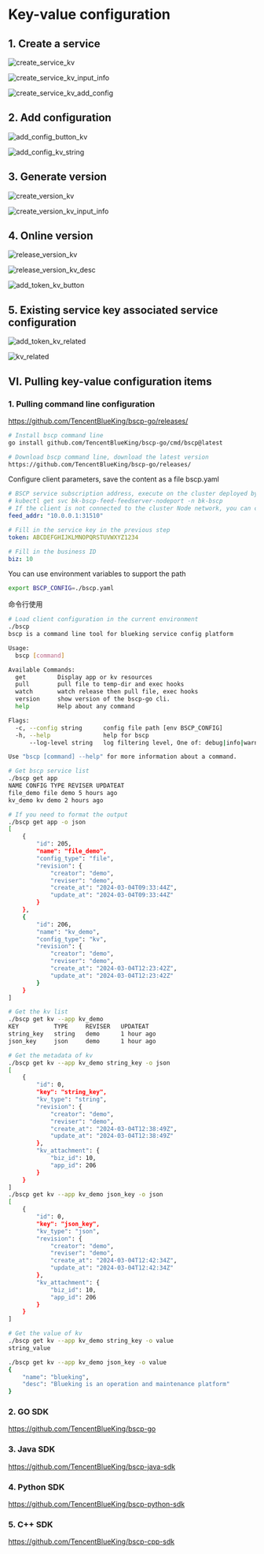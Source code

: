 # Key-value configuration
## 1. Create a service

![create_service_kv](../Image/create_service_kv.png)

![create_service_kv_input_info](../Image/create_service_kv_input_info.png)

![create_service_kv_add_config](../Image/create_service_kv_add_config.png)
## 2. Add configuration

![add_config_button_kv](../Image/add_config_button_kv.png)

![add_config_kv_string](../Image/add_config_kv_string.png)

## 3. Generate version

![create_version_kv](../Image/create_version_kv.png)

![create_version_kv_input_info](../Image/create_version_kv_input_info.png)

## 4. Online version

![release_version_kv](../Image/release_version_kv.png)

![release_version_kv_desc](../Image/release_version_kv_desc.png)

![add_token_kv_button](../Image/add_token_kv_button.png)

## 5. Existing service key associated service configuration

![add_token_kv_related](../Image/add_token_kv_related.png)

![kv_related](../Image/kv_related.png)

## VI. Pulling key-value configuration items

### 1. Pulling command line configuration

https://github.com/TencentBlueKing/bscp-go/releases/

```bash
# Install bscp command line
go install github.com/TencentBlueKing/bscp-go/cmd/bscp@latest

# Download bscp command line, download the latest version
https://github.com/TencentBlueKing/bscp-go/releases/
```

Configure client parameters, save the content as a file bscp.yaml

```yaml
# BSCP service subscription address, execute on the cluster deployed by BSCP background (by default, under the "BlueKing" project of the container platform), execute the following command to obtain:
# kubectl get svc bk-bscp-feed-feedserver-nodeport -n bk-bscp
# If the client is not connected to the cluster Node network, you can configure LoadBalancer for the feedserver by yourself
feed_addr: "10.0.0.1:31510"

# Fill in the service key in the previous step
token: ABCDEFGHIJKLMNOPQRSTUVWXYZ1234

# Fill in the business ID
biz: 10
```

You can use environment variables to support the path

```bash
export BSCP_CONFIG=./bscp.yaml
```

命令行使用

```bash
# Load client configuration in the current environment
./bscp
bscp is a command line tool for blueking service config platform

Usage:
  bscp [command]

Available Commands:
  get         Display app or kv resources
  pull        pull file to temp-dir and exec hooks
  watch       watch release then pull file, exec hooks
  version     show version of the bscp-go cli.
  help        Help about any command

Flags:
  -c, --config string      config file path [env BSCP_CONFIG]
  -h, --help               help for bscp
      --log-level string   log filtering level, One of: debug|info|warn|error. (default info)

Use "bscp [command] --help" for more information about a command.

# Get bscp service list
./bscp get app
NAME CONFIG TYPE REVISER UPDATEAT
file_demo file demo 5 hours ago
kv_demo kv demo 2 hours ago

# If you need to format the output
./bscp get app -o json
[
    {
        "id": 205,
        "name": "file_demo",
        "config_type": "file",
        "revision": {
            "creator": "demo",
            "reviser": "demo",
            "create_at": "2024-03-04T09:33:44Z",
            "update_at": "2024-03-04T09:33:44Z"
        }
    },
    {
        "id": 206,
        "name": "kv_demo",
        "config_type": "kv",
        "revision": {
            "creator": "demo",
            "reviser": "demo",
            "create_at": "2024-03-04T12:23:42Z",
            "update_at": "2024-03-04T12:23:42Z"
        }
    }
]

# Get the kv list
./bscp get kv --app kv_demo
KEY          TYPE     REVISER   UPDATEAT   
string_key   string   demo      1 hour ago   
json_key     json     demo      1 hour ago

# Get the metadata of kv
./bscp get kv --app kv_demo string_key -o json
[
    {
        "id": 0,
        "key": "string_key",
        "kv_type": "string",
        "revision": {
            "creator": "demo",
            "reviser": "demo",
            "create_at": "2024-03-04T12:38:49Z",
            "update_at": "2024-03-04T12:38:49Z"
        },
        "kv_attachment": {
            "biz_id": 10,
            "app_id": 206
        }
    }
]
./bscp get kv --app kv_demo json_key -o json
[
    {
        "id": 0,
        "key": "json_key",
        "kv_type": "json",
        "revision": {
            "creator": "demo",
            "reviser": "demo",
            "create_at": "2024-03-04T12:42:34Z",
            "update_at": "2024-03-04T12:42:34Z"
        },
        "kv_attachment": {
            "biz_id": 10,
            "app_id": 206
        }
    }
]

# Get the value of kv
./bscp get kv --app kv_demo string_key -o value
string_value

./bscp get kv --app kv_demo json_key -o value
{
    "name": "blueking",
    "desc": "Blueking is an operation and maintenance platform"
}

```



### 2. GO SDK
https://github.com/TencentBlueKing/bscp-go

### 3. Java SDK
https://github.com/TencentBlueKing/bscp-java-sdk

### 4. Python SDK
https://github.com/TencentBlueKing/bscp-python-sdk

### 5. C++ SDK
https://github.com/TencentBlueKing/bscp-cpp-sdk